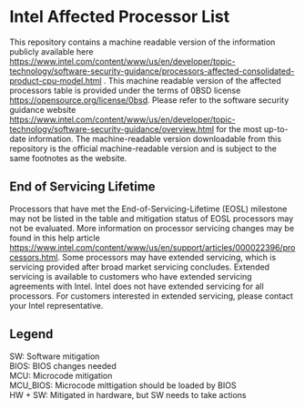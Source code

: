 # Intel Affected Processor List
This repository contains a machine readable version of the information publicly available here https://www.intel.com/content/www/us/en/developer/topic-technology/software-security-guidance/processors-affected-consolidated-product-cpu-model.html . This machine readable version of the affected processors table is provided under the terms of 0BSD license https://opensource.org/license/0bsd. Please refer to the software security guidance website https://www.intel.com/content/www/us/en/developer/topic-technology/software-security-guidance/overview.html for the most up-to-date information. The machine-readable version downloadable from this repository is the official machine-readable version and is subject to the same footnotes as the website.

## End of Servicing Lifetime
Processors that have met the End-of-Servicing-Lifetime (EOSL) milestone may not be listed in the table and mitigation status of EOSL processors may not be evaluated. More information on processor servicing changes may be found in this help article https://www.intel.com/content/www/us/en/support/articles/000022396/processors.html. Some processors may have extended servicing, which is servicing provided after broad market servicing concludes.  Extended servicing is available to customers who have extended servicing agreements with Intel. Intel does not have extended servicing for all processors. For customers interested in extended servicing, please contact your Intel representative.

## Legend
SW: Software mitigation  
BIOS: BIOS changes needed  
MCU: Microcode mitigation  
MCU_BIOS: Microcode mittigation should be loaded by BIOS  
HW + SW: Mitigated in hardware, but SW needs to take actions
